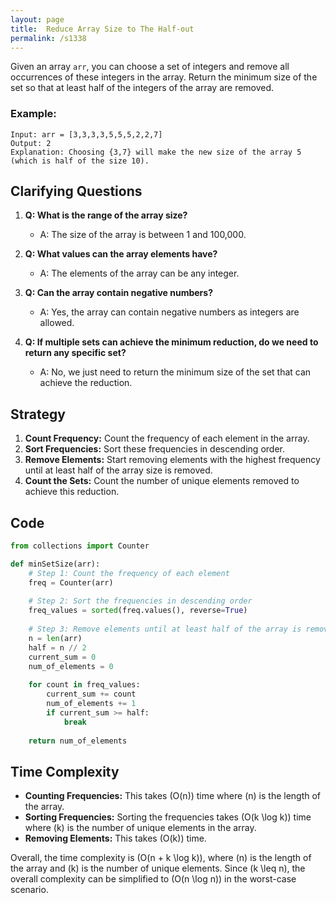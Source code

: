 ```yaml
---
layout: page
title:  Reduce Array Size to The Half-out
permalink: /s1338
---
```


Given an array `arr`, you can choose a set of integers and remove all occurrences of these integers in the array. Return the minimum size of the set so that at least half of the integers of the array are removed.

### Example:
```
Input: arr = [3,3,3,3,5,5,5,2,2,7]
Output: 2
Explanation: Choosing {3,7} will make the new size of the array 5 (which is half of the size 10).
```

## Clarifying Questions

1. **Q: What is the range of the array size?**
   - A: The size of the array is between 1 and 100,000.

2. **Q: What values can the array elements have?**
   - A: The elements of the array can be any integer.

3. **Q: Can the array contain negative numbers?**
   - A: Yes, the array can contain negative numbers as integers are allowed.

4. **Q: If multiple sets can achieve the minimum reduction, do we need to return any specific set?**
   - A: No, we just need to return the minimum size of the set that can achieve the reduction.

## Strategy

1. **Count Frequency:** Count the frequency of each element in the array.
2. **Sort Frequencies:** Sort these frequencies in descending order.
3. **Remove Elements:** Start removing elements with the highest frequency until at least half of the array size is removed.
4. **Count the Sets:** Count the number of unique elements removed to achieve this reduction.

## Code

```python
from collections import Counter

def minSetSize(arr):
    # Step 1: Count the frequency of each element
    freq = Counter(arr)
    
    # Step 2: Sort the frequencies in descending order
    freq_values = sorted(freq.values(), reverse=True)
    
    # Step 3: Remove elements until at least half of the array is removed
    n = len(arr)
    half = n // 2
    current_sum = 0
    num_of_elements = 0
    
    for count in freq_values:
        current_sum += count
        num_of_elements += 1
        if current_sum >= half:
            break
    
    return num_of_elements
```

## Time Complexity

- **Counting Frequencies:** This takes \(O(n)\) time where \(n\) is the length of the array.
- **Sorting Frequencies:** Sorting the frequencies takes \(O(k \log k)\) time where \(k\) is the number of unique elements in the array.
- **Removing Elements:** This takes \(O(k)\) time.

Overall, the time complexity is \(O(n + k \log k)\), where \(n\) is the length of the array and \(k\) is the number of unique elements. Since \(k \leq n\), the overall complexity can be simplified to \(O(n \log n)\) in the worst-case scenario.